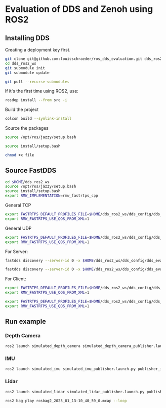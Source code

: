 # Evaluation of DDS and Zenoh using ROS2

## Installing DDS

Creating a deployment key first.

```bash
git clone git@github.com:louisschraeder/ros_dds_evaluation.git dds_ros2_ws
cd dds_ros2_ws
git submodule init
git submodule update
```

```bash
git pull --recurse-submodules
```

If it's the first time using ROS2, use:

```bash
rosdep install --from src -i
```

Build the project

```bash
colcon build --symlink-install
```

Source the packages

```bash
source /opt/ros/jazzy/setup.bash
```

```bash
source install/setup.bash
```

```bash
chmod +x file
```

## Source FastDDS

```bash
cd $HOME/dds_ros2_ws
source /opt/ros/jazzy/setup.bash
source install/setup.bash
export RMW_IMPLEMENTATION=rmw_fastrtps_cpp
```
General TCP
```bash
export FASTRTPS_DEFAULT_PROFILES_FILE=$HOME/dds_ros2_ws/dds_config/dds_evaluation_tcp_config.xml
export RMW_FASTRTPS_USE_QOS_FROM_XML=1
```

General UDP
```bash
export FASTRTPS_DEFAULT_PROFILES_FILE=$HOME/dds_ros2_ws/dds_config/dds_evaluation_udp_config.xml
export RMW_FASTRTPS_USE_QOS_FROM_XML=1
```

For Server:
```bash
fastdds discovery --server-id 0 -x $HOME/dds_ros2_ws/dds_config/dds_evaluation_server_tcp_config.xml 
```

```bash
fastdds discovery --server-id 0 -x $HOME/dds_ros2_ws/dds_config/dds_evaluation_server_udp_config.xml 
```

For Client:
```bash
export FASTRTPS_DEFAULT_PROFILES_FILE=$HOME/dds_ros2_ws/dds_config/dds_evaluation_tcp_client_config.xml
export RMW_FASTRTPS_USE_QOS_FROM_XML=1
```

```bash
export FASTRTPS_DEFAULT_PROFILES_FILE=$HOME/dds_ros2_ws/dds_config/dds_evaluation_udp_client_config.xml
export RMW_FASTRTPS_USE_QOS_FROM_XML=1
```

## Run example

### Depth Camera

```bash
ros2 launch simulated_depth_camera simulated_depth_camera_publisher.launch.py publisher_id:=
```

### IMU

```bash
ros2 launch simulated_imu simulated_imu_publisher.launch.py publisher_id:=
```

### Lidar

```bash
ros2 launch simulated_lidar simulated_lidar_publisher.launch.py publisher_id:=
```

```bash
ros2 bag play rosbag2_2025_01_13-10_40_50_0.mcap --loop
```